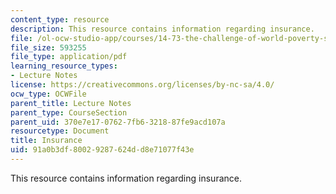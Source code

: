 ```yaml
---
content_type: resource
description: This resource contains information regarding insurance.
file: /ol-ocw-studio-app/courses/14-73-the-challenge-of-world-poverty-spring-2011/91a0b3df80029287624dd8e71077f43e_MIT14_73S11_Lec16_slides.pdf
file_size: 593255
file_type: application/pdf
learning_resource_types:
- Lecture Notes
license: https://creativecommons.org/licenses/by-nc-sa/4.0/
ocw_type: OCWFile
parent_title: Lecture Notes
parent_type: CourseSection
parent_uid: 370e7e17-0762-7fb6-3218-87fe9acd107a
resourcetype: Document
title: Insurance
uid: 91a0b3df-8002-9287-624d-d8e71077f43e
---
```

This resource contains information regarding insurance.